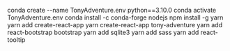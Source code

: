 conda create --name TonyAdventure.env python==3.10.0
conda activate TonyAdventure.env
conda install -c conda-forge nodejs
npm install -g yarn
yarn add create-react-app
yarn create-react-app tony-adventure
yarn add react-bootstrap bootstrap
yarn add sqlite3
yarn add sass
yarn add react-tooltip